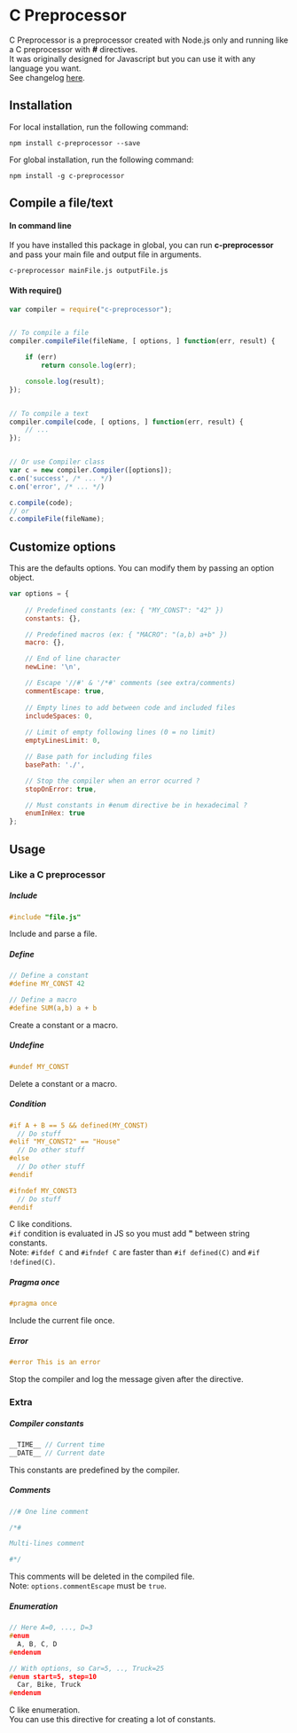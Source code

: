 C Preprocessor
===============

C Preprocessor is a preprocessor created with Node.js only and
running like a C preprocessor with **#** directives.  
It was originally designed for Javascript but you can use it
with any language you want.  
See changelog [here](../master/CHANGELOG.md).


## Installation

For local installation, run the following command:
```
npm install c-preprocessor --save
```

For global installation, run the following command:
```
npm install -g c-preprocessor
```


## Compile a file/text

#### In command line
If you have installed this package in global, you can run **c-preprocessor** and pass your main file and output file in arguments.
```
c-preprocessor mainFile.js outputFile.js
```

#### With require()
```js
var compiler = require("c-preprocessor");


// To compile a file
compiler.compileFile(fileName, [ options, ] function(err, result) {

	if (err)
		return console.log(err);

	console.log(result);
});


// To compile a text
compiler.compile(code, [ options, ] function(err, result) {
	// ...
});


// Or use Compiler class
var c = new compiler.Compiler([options]);
c.on('success', /* ... */)
c.on('error', /* ... */)

c.compile(code);
// or
c.compileFile(fileName);
```




## Customize options
This are the defaults options. You can modify them by passing an option object.
```js
var options = {
	
	// Predefined constants (ex: { "MY_CONST": "42" })
	constants: {},

	// Predefined macros (ex: { "MACRO": "(a,b) a+b" })
	macro: {},

	// End of line character
	newLine: '\n',

	// Escape '//#' & '/*#' comments (see extra/comments)
	commentEscape: true,
	
	// Empty lines to add between code and included files
	includeSpaces: 0,
	
	// Limit of empty following lines (0 = no limit)
	emptyLinesLimit: 0,

	// Base path for including files
	basePath: './',

	// Stop the compiler when an error ocurred ?
	stopOnError: true,

	// Must constants in #enum directive be in hexadecimal ?
	enumInHex: true
};
```




## Usage

### Like a C preprocessor

##### Include
```c
#include "file.js"
```
Include and parse a file.


##### Define
```c
// Define a constant
#define MY_CONST 42

// Define a macro
#define SUM(a,b) a + b
```
Create a constant or a macro.


##### Undefine
```c
#undef MY_CONST
```
Delete a constant or a macro.


##### Condition
```c
#if A + B == 5 && defined(MY_CONST)
  // Do stuff
#elif "MY_CONST2" == "House"
  // Do other stuff
#else
  // Do other stuff
#endif

#ifndef MY_CONST3
  // Do stuff
#endif
```
C like conditions.  
`#if` condition is evaluated in JS so you must add **"** between string
constants.  
Note: `#ifdef C` and `#ifndef C` are faster than `#if defined(C)` and `#if !defined(C)`.


##### Pragma once
```c
#pragma once
```
Include the current file once.


##### Error
```c
#error This is an error
```
Stop the compiler and log the message given after the directive.



### Extra

##### Compiler constants
```c
__TIME__ // Current time
__DATE__ // Current date
```
This constants are predefined by the compiler.


##### Comments
```c
//# One line comment

/*#

Multi-lines comment

#*/
```
This comments will be deleted in the compiled file.  
Note: `options.commentEscape` must be `true`.


##### Enumeration
```c
// Here A=0, ..., D=3
#enum
  A, B, C, D
#endenum

// With options, so Car=5, .., Truck=25
#enum start=5, step=10
  Car, Bike, Truck
#endenum
```
C like enumeration.  
You can use this directive for creating a lot of constants.